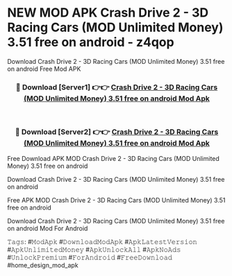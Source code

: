 # NEW MOD APK Crash Drive 2 - 3D Racing Cars (MOD Unlimited Money) 3.51 free on android - z4qop
Download Crash Drive 2 - 3D Racing Cars (MOD Unlimited Money) 3.51 free on android Free Mod APK

<div align="center">
<h3>🔴 Download [Server1] 👉👉 <a href="https://apk-comot.site?title=Crash_Drive_2_-_3D_Racing_Cars_(MOD_Unlimited_Money)_3.51_free_on_android">Crash Drive 2 - 3D Racing Cars (MOD Unlimited Money) 3.51 free on android Mod Apk</a></h3><br>

<h3>🔴 Download [Server2] 👉👉 <a href="https://apk-comot.site?title=Crash_Drive_2_-_3D_Racing_Cars_(MOD_Unlimited_Money)_3.51_free_on_android">Crash Drive 2 - 3D Racing Cars (MOD Unlimited Money) 3.51 free on android Mod Apk</a></h3>
</div>


Free Download APK MOD Crash Drive 2 - 3D Racing Cars (MOD Unlimited Money) 3.51 free on android

Download Crash Drive 2 - 3D Racing Cars (MOD Unlimited Money) 3.51 free on android 

Free APK MOD Crash Drive 2 - 3D Racing Cars (MOD Unlimited Money) 3.51 free on android 

Download Crash Drive 2 - 3D Racing Cars (MOD Unlimited Money) 3.51 free on android Mod For Android

𝚃𝚊𝚐𝚜: #𝙼𝚘𝚍𝙰𝚙𝚔 #𝙳𝚘𝚠𝚗𝚕𝚘𝚊𝚍𝙼𝚘𝚍𝙰𝚙𝚔 #𝙰𝚙𝚔𝙻𝚊𝚝𝚎𝚜𝚝𝚅𝚎𝚛𝚜𝚒𝚘𝚗 #𝙰𝚙𝚔𝚄𝚗𝚕𝚒𝚖𝚒𝚝𝚎𝚍𝙼𝚘𝚗𝚎𝚢 #𝙰𝚙𝚔𝚄𝚗𝚕𝚘𝚌𝚔𝙰𝚕𝚕 #𝙰𝚙𝚔𝙽𝚘𝙰𝚍𝚜 #𝚄𝚗𝚕𝚘𝚌𝚔𝙿𝚛𝚎𝚖𝚒𝚞𝚖 #𝙵𝚘𝚛𝙰𝚗𝚍𝚛𝚘𝚒𝚍 #𝙵𝚛𝚎𝚎𝙳𝚘𝚠𝚗𝚕𝚘𝚊𝚍 #home_design_mod_apk